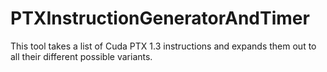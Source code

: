 # PTXInstructionGeneratorAndTimer
This tool takes a list of Cuda PTX 1.3 instructions and expands them out to all their different possible variants. 
